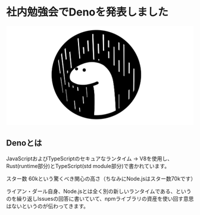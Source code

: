 # 社内勉強会でDenoを発表しました
![Deno](../static/images/deno.png)

## Denoとは
JavaScriptおよびTypeScriptのセキュアなランタイム
→ V8を使用し、Rust(runtime部分)とTypeScript(std module部分)で書かれています。  

スター数 60kという驚くべき関心の高さ（ちなみにNode.jsはスター数70kです）  

ライアン・ダール自身、Node.jsとは全く別の新しいランタイムである、というのを繰り返しIssuesの回答に書いていて、npmライブラリの資産を使い回す意思はないというのが伝わってきます。


